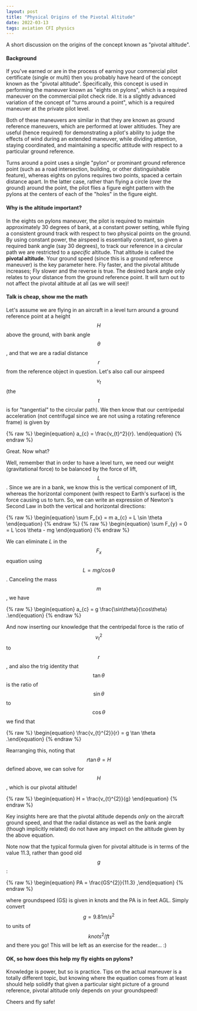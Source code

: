 ```yaml
---
layout: post
title: "Physical Origins of the Pivotal Altitude"
date: 2022-03-13
tags: aviation CFI physics
---
```


A short discussion on the origins of the concept known as "pivotal altitude".

#### Background

If you've earned or are in the process of earning your commercial pilot certificate (single or multi) then you probably have heard of the concept known as the "pivotal altitude". Specifically, this concept is used in performing the maneuver known as "eights on pylons", which is a required maneuver on the commercial pilot check ride. It is a slightly advanced variation of the concept of "turns around a point", which is a required maneuver at the private pilot level. 

Both of these maneuvers are similar in that they are known as ground reference maneuvers, which are performed at lower altitiudes. They are useful (hence required) for demonstrating a pilot's ability to judge the effects of wind during an extended maneuver, while dividing attention, staying coordinated, and maintaining a specific attitude with respect to a particular ground reference. 

Turns around a point uses a single "pylon" or prominant ground reference point (such as a road intersection, building, or other distinguishable feature), whereas eights on pylons requires two points, spaced a certain distance apart. In the latter case, rather than flying a circle (over the ground) around the point, the pilot flies a figure eight pattern with the pylons at the centers of each of the "holes" in the figure eight. 

#### Why is the altitude important? 

In the eights on pylons maneuver, the pilot is required to maintain approximately 30 degrees of bank, at a constant power setting, while flying a consistent ground track with respect to two physical points on the ground. By using constant power, the airspeed is essentially constant, so given a required bank angle (say 30 degrees), to track our reference in a circular path we are restricted to a *specific* altitude. That altitude is called the **pivotal altitude**. Your ground speed (since this is a ground reference maneuver) is the key parameter here. Fly faster, and the pivotal altitude increases; Fly slower and the reverse is true. The desired bank angle only relates to your distance from the ground reference point. It will turn out to not affect the pivotal altitude at all (as we will see)!

#### Talk is cheap, show me the math

Let's assume we are flying in an aircraft in a level turn around a ground reference point at a height $$H$$ above the ground, with bank angle $$\theta$$, and that we are a radial distance $$r$$ from the reference object in question. Let's also call our airspeed $$v_{t}$$ (the $$t$$ is for "tangential" to the circular path). We then know that our centripedal acceleration (not centrifugal since we are not using a rotating reference frame) is given by

 {% raw %}
 \begin{equation}
  a_{c} = \frac{v_{t}^2}{r}.
 \end{equation}
 {% endraw %}

Great. Now what? 

Well, remember that in order to have a level turn, we need our weight (gravitational force) to be balanced by the force of lift, $$L$$. Since we are in a bank, we know this is the vertical component of lift, whereas the horizontal component (with respect to Earth's surface) is the force causing us to turn. So, we can write an expression of Newton's Second Law in both the vertical and horizontal directions:

 {% raw %}
  \begin{equation} \sum F_{x} = m a_{c} = L \sin \theta \end{equation}
 {% endraw %}
 {% raw %}
  \begin{equation} \sum F_{y} = 0 = L \cos \theta - mg \end{equation}
 {% endraw %}

We can eliminate $L$ in the $$F_{x}$$ equation using $$L = mg / \cos\theta$$. Canceling the mass $$m$$, we have

 {% raw %}
  \begin{equation} a_{c} = g \frac{\sin\theta}{\cos\theta} .\end{equation}
 {% endraw %}

And now inserting our knowledge that the centripedal force is the ratio of $$v_{t}^{2}$$ to $$r$$, and also the trig identity that $$\tan\theta$$ is the ratio of $$\sin\theta$$ to $$\cos\theta$$ we find that

 {% raw %}
  \begin{equation} \frac{v_{t}^{2}}{r} = g \tan \theta .\end{equation}
 {% endraw %}

Rearranging this, noting that $$r\tan\theta = H$$ defined above, we can solve for $$H$$, which is our pivotal altitude!

 {% raw %}
  \begin{equation} H = \frac{v_{t}^{2}}{g} \end{equation}
 {% endraw %}

Key insights here are that the pivotal altitude depends *only* on the aircraft ground speed, and that the radial distance as well as the bank angle (though implicitly related) do not have any impact on the altitude given by the above equation. 

Note now that the typical formula given for pivotal altitude is in terms of the value 11.3, rather than good old $$g$$:

 {% raw %}
  \begin{equation} PA = \frac{GS^{2}}{11.3} ,\end{equation} 
 {% endraw %}

where groundspeed (GS) is given in knots and the PA is in feet AGL. Simply convert $$g = 9.81 m/s^2$$ to units of $$knots^2/ft$$ and there you go! This will be left as an exercise for the reader... :)

#### OK, so how does this help my fly eights on pylons?

Knowledge is power, but so is practice. Tips on the actual maneuver is a totally different topic, but knowing where the equation comes from at least should help solidify that given a particular sight picture of a ground reference, pivotal altitude only depends on your groundspeed!

Cheers and fly safe!
